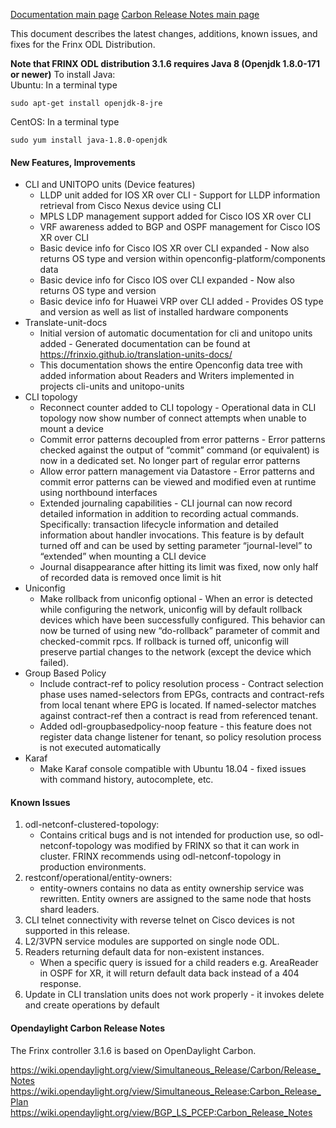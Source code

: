 [Documentation main page](https://frinxio.github.io/Frinx-docs/)
[Carbon Release Notes main page](https://frinxio.github.io/Frinx-docs/FRINX_ODL_Distribution/Carbon/release_notes.html)

This document describes the latest changes, additions, known issues, and fixes for the Frinx ODL Distribution.<!--more-->

**Note that FRINX ODL distribution 3.1.6 requires Java 8 (Openjdk 1.8.0-171 or newer)**
To install Java:  
Ubuntu: In a terminal type

    sudo apt-get install openjdk-8-jre

CentOS: In a terminal type

    sudo yum install java-1.8.0-openjdk

#### New Features, Improvements
* CLI and UNITOPO units (Device features)
    - LLDP unit added for IOS XR over CLI - Support for LLDP information retrieval from Cisco Nexus device using CLI
    - MPLS LDP management support added for Cisco IOS XR over CLI
    - VRF awareness added to BGP and OSPF management for Cisco IOS XR over CLI
    - Basic device info for Cisco IOS XR over CLI expanded - Now also returns OS type and version
within openconfig-platform/components data
    - Basic device info for Cisco IOS over CLI expanded - Now also returns OS type and version
    - Basic device info for Huawei VRP over CLI added - Provides OS type and version as well as list of installed hardware components
* Translate-unit-docs
    - Initial version of automatic documentation for cli and unitopo units added - Generated documentation can be found at https://frinxio.github.io/translation-units-docs/
    - This documentation shows the entire Openconfig data tree with added information about Readers and Writers implemented in projects cli-units and unitopo-units
* CLI topology
    - Reconnect counter added to CLI topology - Operational data in CLI topology now show number of connect attempts when unable to mount a device
    - Commit error patterns decoupled from error patterns - Error patterns checked against the output of “commit” command (or equivalent) is now in a dedicated set. No longer part of regular error patterns
    - Allow error pattern management via Datastore - Error patterns and commit error patterns can be viewed and modified even at runtime using northbound interfaces
    - Extended journaling capabilities - CLI journal can now record detailed information in addition to recording actual commands. Specifically: transaction lifecycle information and detailed information about handler invocations. This feature is by default turned off and can be used by setting parameter “journal-level” to “extended” when mounting a CLI device
    - Journal disappearance after hitting its limit was fixed, now only half of recorded data is removed once limit is hit
* Uniconfig
    - Make rollback from uniconfig optional - When an error is detected while configuring the network, uniconfig will by default rollback devices which have been successfully configured. This behavior can now be turned of using new “do-rollback” parameter of commit and checked-commit rpcs. If rollback is turned off, uniconfig will preserve partial changes to the network (except the device which failed).
* Group Based Policy
    - Include contract-ref to policy resolution process - Contract selection phase uses named-selectors from EPGs, contracts and contract-refs from local tenant where EPG is located. If named-selector matches against contract-ref then a contract is read from referenced tenant.
    - Added odl-groupbasedpolicy-noop feature - this feature does not register data change listener for tenant, so policy resolution process is not executed automatically
* Karaf
    - Make Karaf console compatible with Ubuntu 18.04 - fixed issues with command history, autocomplete, etc.

#### Known Issues
1. odl-netconf-clustered-topology:
    - Contains critical bugs and is not intended for production use, so odl-netconf-topology was modified by FRINX so that it can work in cluster. FRINX recommends using odl-netconf-topology in production environments.
2. restconf/operational/entity-owners:
    - entity-owners contains no data as entity ownership service was rewritten. Entity owners are assigned to the same node that hosts shard leaders.
3. CLI telnet connectivity with reverse telnet on Cisco devices is not supported in this release.
4. L2/3VPN service modules are supported on single node ODL.
5. Readers returning default data for non-existent instances.
    - When a specific query is issued for a child readers e.g. AreaReader in OSPF for XR, it will return default data back instead of a 404 response.
6.  Update in CLI translation units does not work properly - it invokes delete and create operations by default

#### Opendaylight Carbon Release Notes
The Frinx controller 3.1.6 is based on OpenDaylight Carbon.

<https://wiki.opendaylight.org/view/Simultaneous_Release/Carbon/Release_Notes>
<https://wiki.opendaylight.org/view/Simultaneous_Release:Carbon_Release_Plan>
<https://wiki.opendaylight.org/view/BGP_LS_PCEP:Carbon_Release_Notes>

